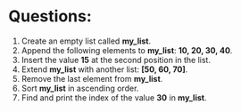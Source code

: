 # Questions:

1. Create an empty list called **my_list**.
2. Append the following elements to **my_list**: **10, 20, 30, 40**.
3. Insert the value **15** at the second position in the list.
4. Extend **my_list** with another list: **[50, 60, 70]**.
5. Remove the last element from **my_list**.
6. Sort **my_list** in ascending order.
7. Find and print the index of the value **30** in **my_list**.
